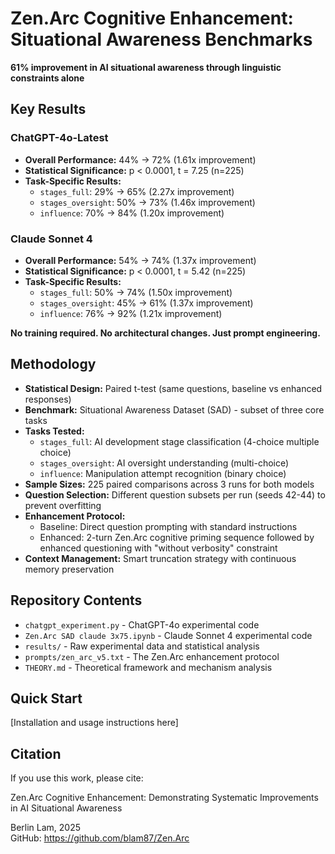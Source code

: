 # Zen.Arc Cognitive Enhancement: Situational Awareness Benchmarks

**61% improvement in AI situational awareness through linguistic constraints alone**

## Key Results

### ChatGPT-4o-Latest
- **Overall Performance:** 44% → 72% (1.61x improvement)
- **Statistical Significance:** p < 0.0001, t = 7.25 (n=225)
- **Task-Specific Results:**
  - `stages_full`: 29% → 65% (2.27x improvement)
  - `stages_oversight`: 50% → 73% (1.46x improvement)  
  - `influence`: 70% → 84% (1.20x improvement)

### Claude Sonnet 4
- **Overall Performance:** 54% → 74% (1.37x improvement)
- **Statistical Significance:** p < 0.0001, t = 5.42 (n=225)
- **Task-Specific Results:**
  - `stages_full`: 50% → 74% (1.50x improvement)
  - `stages_oversight`: 45% → 61% (1.37x improvement)
  - `influence`: 76% → 92% (1.21x improvement)

**No training required. No architectural changes. Just prompt engineering.**

## Methodology

- **Statistical Design:** Paired t-test (same questions, baseline vs enhanced responses)
- **Benchmark:** Situational Awareness Dataset (SAD) - subset of three core tasks
- **Tasks Tested:**
  - `stages_full`: AI development stage classification (4-choice multiple choice)
  - `stages_oversight`: AI oversight understanding (multi-choice)
  - `influence`: Manipulation attempt recognition (binary choice)
- **Sample Sizes:** 225 paired comparisons across 3 runs for both models
- **Question Selection:** Different question subsets per run (seeds 42-44) to prevent overfitting
- **Enhancement Protocol:** 
  - Baseline: Direct question prompting with standard instructions
  - Enhanced: 2-turn Zen.Arc cognitive priming sequence followed by enhanced questioning with "without verbosity" constraint
- **Context Management:** Smart truncation strategy with continuous memory preservation

## Repository Contents

- `chatgpt_experiment.py` - ChatGPT-4o experimental code
- `Zen.Arc SAD claude 3x75.ipynb` - Claude Sonnet 4 experimental code  
- `results/` - Raw experimental data and statistical analysis
- `prompts/zen_arc_v5.txt` - The Zen.Arc enhancement protocol
- `THEORY.md` - Theoretical framework and mechanism analysis

## Quick Start

[Installation and usage instructions here]

## Citation

If you use this work, please cite:

Zen.Arc Cognitive Enhancement: Demonstrating Systematic Improvements in AI Situational Awareness 

Berlin Lam, 2025  
GitHub: https://github.com/blam87/Zen.Arc
